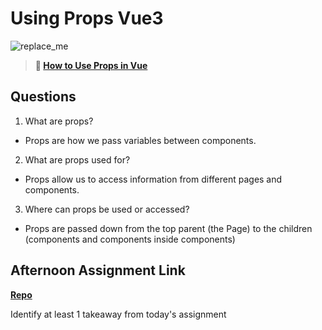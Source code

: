# Using Props Vue3

![replace_me](https://codeworks.blob.core.windows.net/public/assets/img/illustrations/placeholder.svg)

> **📖 [How to Use Props in Vue](https://codeworksacademy.com/fs-student-guide/resources/wk6/02-Props)**

## Questions

1. What are props?
 - Props are how we pass variables between components.
2. What are props used for?
 - Props allow us to access information from different pages and components.
3. Where can props be used or accessed?
 - Props are passed down from the top parent (the Page) to the children (components and components inside components)
## Afternoon Assignment Link

**[Repo](https://github.com/clear/<ASSIGNMENT_REPO>)**

Identify at least 1 takeaway from today's assignment
